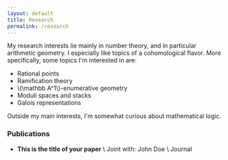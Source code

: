 ```yaml
---
layout: default
title: Research
permalink: /research
---
```

My research interests lie mainly in number theory, and in particular arithmetic geometry. I especially like topics of a cohomological flavor. More specifically, some topics I'm interested in are:

- Rational points
- Ramification theory
- \\(\mathbb A^1\\)-enumerative geometry
- Moduli spaces and stacks
- Galois representations

Outside my main interests, I'm somewhat curious about mathematical logic.

### Publications
- **This is the title of your paper** \\
Joint with: John Doe  \\
Journal